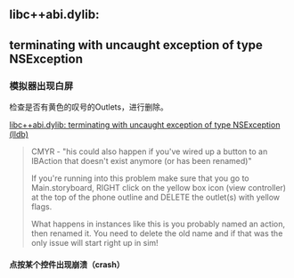 ## libc++abi.dylib: 

## terminating with uncaught exception of type NSException

### 模拟器出现白屏

检查是否有黄色的叹号的Outlets，进行删除。

[libc++abi.dylib: terminating with uncaught exception of type NSException \(lldb\)](https://stackoverflow.com/questions/26442414/libcabi-dylib-terminating-with-uncaught-exception-of-type-nsexception-lldb)

> CMYR - "his could also happen if you've wired up a button to an IBAction that doesn't exist anymore \(or has been renamed\)"
>
> If you're running into this problem make sure that you go to Main.storyboard, RIGHT click on the yellow box icon \(view controller\) at the top of the phone outline and DELETE the outlet\(s\) with yellow flags.
>
> What happens in instances like this is you probably named an action, then renamed it. You need to delete the old name and if that was the only issue will start right up in sim!



#### 点按某个控件出现崩溃（crash）



